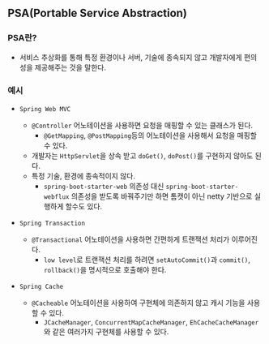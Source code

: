 ## PSA(Portable Service Abstraction)
### PSA란?
* 서비스 추상화를 통해 특정 환경이나 서버, 기술에 종속되지 않고 개발자에게 편의성을 제공해주는 것을 말한다.

### 예시
* `Spring Web MVC`
  * `@Controller` 어노테이션을 사용하면 요청을 매핑할 수 있는 클래스가 된다.
    * `@GetMapping`, `@PostMapping`등의 어노테이션을 사용해서 요청을 매핑할 수 있다.
  * 개발자는 `HttpServlet`을 상속 받고 `doGet()`, `doPost()`를 구현하지 않아도 된다.
  * 특정 기술, 환경에 종속적이지 않다.
    * `spring-boot-starter-web` 의존성 대신 `spring-boot-starter-webflux` 의존성을 받도록 바꿔주기만 하면 톰캣이 아닌 netty 기반으로 실행하게 할수도 있다. 

* `Spring Transaction`
  * `@Transactional` 어노테이션을 사용하면 간편하게 트랜잭션 처리가 이루어진다.
    * `low level`로 트랜잭션 처리를 하려면 `setAutoCommit()`과 `commit()`, `rollback()`을 명시적으로 호출해야 한다.

* `Spring Cache`
  * `@Cacheable` 어노테이션을 사용하여 구현체에 의존하지 않고 캐시 기능을 사용할 수 있다.
    * `JCacheManager`, `ConcurrentMapCacheManager`, `EhCacheCacheManager`와 같은 여러가지 구현체를 사용할 수 있다.
